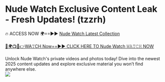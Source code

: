 # Nude Watch Exclusive Content Leak - Fresh Updates! (tzzrh)

🔥 ACCESS NOW 🌍==►► <a href="https://tinyurl.com/yc657z5k" rel="nofollow">Nude Watch Latest Collection</a>
<br><br>
[🔴🌍📺📱👉WA𝚃CH Now==►► CLICK HERE TO Nude Watch 𝚆𝙰𝚃𝙲𝙷 NOW](https://tinyurl.com/yc657z5k)
<br><br>
Unlock Nude Watch's private videos and photos today! Dive into the newest 2025 content updates and explore exclusive material you won’t find anywhere else.
<br>
<a href="https://tinyurl.com/yc657z5k" rel="nofollow" data-target="animated-image.originalLink"><img src="https://camo.githubusercontent.com/8a4f000d20f83aca3bf7ec5f350d767afa0574a8a352519fd8cfa583a6f93a33/68747470733a2f2f692e696d6775722e636f6d2f644a486b345a712e676966" data-canonical-src="https://i.imgur.com/dJHk4Zq.gif" style="max-width: 100%; display: inline-block;" data-target="animated-image.originalImage"></a>
<br>
